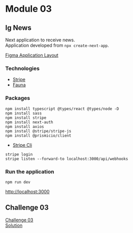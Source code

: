 # Module 03
## Ig News

Next application to receive news.\
Application developed from ```npx create-next-app```.

[Figma Application Layout](https://www.figma.com/file/gl0fHkQgvaUfXNjuwGtDDs/ig.news "Figma Application Layout")

### Technologies
- [Stripe](https://stripe.com/)
- [Fauna](https://fauna.com/)

### Packages

```npm
npm install typescript @types/react @types/node -D
npm install sass
npm install stripe
npm install next-auth
npm install axios
npm install @stripe/stripe-js
npm install @prismicio/client
```

- [Stripe Cli](https://github.com/stripe/stripe-cli)

```stripe
stripe login
stripe listen --forward-to localhost:3000/api/webhooks
```
### Run the application
```npm
npm run dev
```

[http://localhost:3000](http://localhost:3000 "localhost")

## Challenge 03

[Challenge 03](https://www.notion.so/Desafio-02-Componentizando-a-aplica-o-b9f0f025c95b437699d0c3115f55b0f1 "Challenge 03")\
[Solution](https://github.com/EDusik/ignite-react-challenge-02 "Solution")